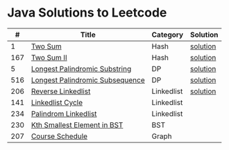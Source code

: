 # Java Solutions to Leetcode 

| #        |  Title                                                                                        |  Category          | Solution          |
|----------|-----------------------------------------------------------------------------------------------|--------------------|-------------------|
| 1        |  [Two Sum](https://leetcode.com/problems/two)                                                 | Hash               | [solution](java/1_TwoSum)|
| 167      |  [Two Sum II](https://leetcode.com/problems/two-sum-ii-input-array-is-sorted/)                | Hash               | [solution]()      | 
| 5        |  [Longest Palindromic Substring](https://leetcode.com/problems/longest-palindromic-substring/)| DP                 | [solution]()      | 
| 516      |  [Longest Palindromic Subsequence](https://leetcode.com/problems/longest-palindromic-subsequence/)| DP             | [solution]()      | 
| 206      |  [Reverse Linkedlist](https://leetcode.com/problems/reverse-linked-list/)                     | Linkedlist         | [solution]()      |
| 141      |  [Linkedlist Cycle](https://leetcode.com/problems/linked-list-cycle/)                         | Linkedlist         |                   |  
| 234      |  [Palindrom Linkedlist](https://leetcode.com/problems/palindrome-linked-list/)                | Linkedlist         |                   | 
| 230      |  [Kth Smallest Element in BST](https://leetcode.com/problems/kth-smallest-element-in-a-bst/)  | BST                |                   | 
| 207      |  [Course Schedule](https://leetcode.com/problems/course-schedule/)                            | Graph              |                   | 



